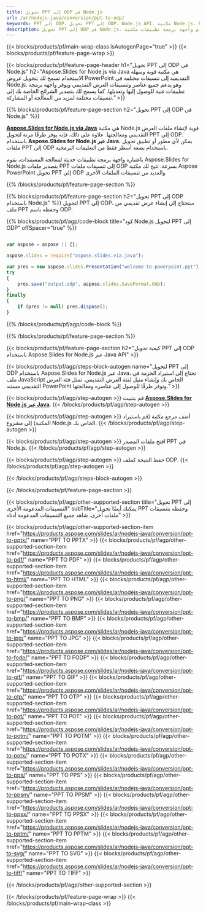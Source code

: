 ```yaml
---
title: تحويل PPT إلى ODP في Node.js
url: /ar/nodejs-java/conversion/ppt-to-odp/
keywords: PPT إلى ODP، تحويل PPT إلى ODP، Node.js API، مكتبة Node.js، PPT، ODP
description: تحويل PPT إلى ODP في Node.js. استخدم واجهة برمجة تطبيقات مكتبة Node.js لتحويل ملفات PPT إلى ملفات ODP.
---
```


{{< blocks/products/pf/main-wrap-class isAutogenPage="true" >}}
{{< blocks/products/pf/feature-page-wrap >}}

{{< blocks/products/pf/feature-page-header h1="تحويل PPT إلى ODP في Node.js" h2="Aspose.Slides for Node.js via Java هي مكتبة قوية وسهلة الاستخدام تسمح لك بتحويل عروض PowerPoint التقديمية إلى تنسيقات مختلفة في Node.js. وهو يدعم جميع عناصر وتنسيقات العرض التقديمي ويوفر واجهة برمجة تطبيقات غنية للوصول إليها وتعديلها. كما يسمح لك بتصدير الشرائح الخاصة بك إلى تنسيقات مختلفة لمزيد من المعالجة أو المشاركة." >}}

{{% blocks/products/pf/feature-page-section h2="تحويل PPT إلى ODP في Node.js" %}}

[**Aspose.Slides for Node.js via Java**](https://products.aspose.com/slides/ar/nodejs-java/) هي مكتبة Node.js قوية لإنشاء ملفات العرض التقديمي ومعالجتها. علاوة على ذلك، فإنه يوفر طرقًا مرنة لتحويل PPT إلى ODP. باستخدام **Aspose.Slides for Node.js عبر Java**، يمكن لأي مطور أو تطبيق تحويل ملفات PPT إلى ODP باستخدام بضعة أسطر فقط من التعليمات البرمجية.

باعتباره واجهة برمجة تطبيقات حديثة لمعالجة المستندات، يقوم Aspose.Slides for Node.js بتصدير ملفات PPT إلى تنسيقات ملفات ODP بسرعة. تتيح لك مكتبة Aspose PowerPoint تحويل PPT إلى ODP والعديد من تنسيقات الملفات الأخرى

{{% /blocks/products/pf/feature-page-section %}}

{{% blocks/products/pf/feature-page-section  h2="تحويل PPT إلى ODP باستخدام Node.js" %}}
لتحويل PPT إلى ODP، ستحتاج إلى إنشاء عرض تقديمي من ملف PPT وحفظه باسم ODP.

{{% blocks/products/pf/agp/code-block title="كود Node.js لتحويل PPT إلى ODP" offSpacer="true" %}}

```javascript

var aspose = aspose || {};

aspose.slides = require("aspose.slides.via.java");

var pres = new aspose.slides.Presentation("welcome-to-powerpoint.ppt");
try
{
    pres.save("output.odp", aspose.slides.SaveFormat.Odp);
}
finally
{
    if (pres != null) pres.dispose();
}
```


{{% /blocks/products/pf/agp/code-block %}}

{{% /blocks/products/pf/feature-page-section %}}

{{< blocks/products/pf/feature-page-section  h2="كيفية تحويل PPT إلى ODP باستخدام Aspose.Slides for Node.js عبر Java API" >}}

{{< blocks/products/pf/agp/steps-block-autogen name="لتحويل PPT إلى ODP باستخدام Aspose.Slides for Node.js عبر Java، تحتاج إلى استيراد الحزمة في ملف JavaScript الخاص بك وإنشاء مثيل لفئة العرض التقديمي. تمثل فئة العرض التقديمي مستند PowerPoint وتوفر طرقًا للوصول إلى عناصره ومعالجتها." >}}

{{< blocks/products/pf/agp/step-autogen >}}
قم بتثبيت [**Aspose.Slides for Node.js عبر Java**](https://products.aspose.com/slides/ar/nodejs-java/).
{{< /blocks/products/pf/agp/step-autogen >}}

{{< blocks/products/pf/agp/step-autogen >}}
أضف مرجع مكتبة (قم باستيراد المكتبة) إلى مشروع Node.js الخاص بك.
{{< /blocks/products/pf/agp/step-autogen >}}

{{< blocks/products/pf/agp/step-autogen >}}
افتح ملفات المصدر PPT في Node.js.
{{< /blocks/products/pf/agp/step-autogen >}}

{{< blocks/products/pf/agp/step-autogen >}}
حفظ النتيجة كملف ODP.
{{< /blocks/products/pf/agp/step-autogen >}}

{{< /blocks/products/pf/agp/steps-block-autogen >}}

{{< /blocks/products/pf/feature-page-section >}}

{{< blocks/products/pf/agp/other-supported-section title="تحويل PPT إلى التنسيقات المدعومة الأخرى" subTitle="يمكنك أيضًا تحويل PPT وحفظه بتنسيقات ملفات أخرى. شاهد جميع التنسيقات المدعومة أدناه" >}}

{{< blocks/products/pf/agp/other-supported-section-item href="https://products.aspose.com/slides/ar/nodejs-java/conversion/ppt-to-pptx/" name="PPT TO PPTX" >}}
{{< blocks/products/pf/agp/other-supported-section-item href="https://products.aspose.com/slides/ar/nodejs-java/conversion/ppt-to-pdf/" name="PPT TO PDF" >}}
{{< blocks/products/pf/agp/other-supported-section-item href="https://products.aspose.com/slides/ar/nodejs-java/conversion/ppt-to-html/" name="PPT TO HTML" >}}
{{< blocks/products/pf/agp/other-supported-section-item href="https://products.aspose.com/slides/ar/nodejs-java/conversion/ppt-to-png/" name="PPT TO PNG" >}}
{{< blocks/products/pf/agp/other-supported-section-item href="https://products.aspose.com/slides/ar/nodejs-java/conversion/ppt-to-bmp/" name="PPT TO BMP" >}}
{{< blocks/products/pf/agp/other-supported-section-item href="https://products.aspose.com/slides/ar/nodejs-java/conversion/ppt-to-jpg/" name="PPT TO JPG" >}}
{{< blocks/products/pf/agp/other-supported-section-item href="https://products.aspose.com/slides/ar/nodejs-java/conversion/ppt-to-fodp/" name="PPT TO FODP" >}}
{{< blocks/products/pf/agp/other-supported-section-item href="https://products.aspose.com/slides/ar/nodejs-java/conversion/ppt-to-gif/" name="PPT TO GIF" >}}
{{< blocks/products/pf/agp/other-supported-section-item href="https://products.aspose.com/slides/ar/nodejs-java/conversion/ppt-to-otp/" name="PPT TO OTP" >}}
{{< blocks/products/pf/agp/other-supported-section-item href="https://products.aspose.com/slides/ar/nodejs-java/conversion/ppt-to-pot/" name="PPT TO POT" >}}
{{< blocks/products/pf/agp/other-supported-section-item href="https://products.aspose.com/slides/ar/nodejs-java/conversion/ppt-to-potm/" name="PPT TO POTM" >}}
{{< blocks/products/pf/agp/other-supported-section-item href="https://products.aspose.com/slides/ar/nodejs-java/conversion/ppt-to-potx/" name="PPT TO POTX" >}}
{{< blocks/products/pf/agp/other-supported-section-item href="https://products.aspose.com/slides/ar/nodejs-java/conversion/ppt-to-pps/" name="PPT TO PPS" >}}
{{< blocks/products/pf/agp/other-supported-section-item href="https://products.aspose.com/slides/ar/nodejs-java/conversion/ppt-to-ppsm/" name="PPT TO PPSM" >}}
{{< blocks/products/pf/agp/other-supported-section-item href="https://products.aspose.com/slides/ar/nodejs-java/conversion/ppt-to-ppsx/" name="PPT TO PPSX" >}}
{{< blocks/products/pf/agp/other-supported-section-item href="https://products.aspose.com/slides/ar/nodejs-java/conversion/ppt-to-pptm/" name="PPT TO PPTM" >}}
{{< blocks/products/pf/agp/other-supported-section-item href="https://products.aspose.com/slides/ar/nodejs-java/conversion/ppt-to-svg/" name="PPT TO SVG" >}}
{{< blocks/products/pf/agp/other-supported-section-item href="https://products.aspose.com/slides/ar/nodejs-java/conversion/ppt-to-tiff/" name="PPT TO TIFF" >}}


{{< /blocks/products/pf/agp/other-supported-section >}}

{{< /blocks/products/pf/feature-page-wrap >}}
{{< /blocks/products/pf/main-wrap-class >}}